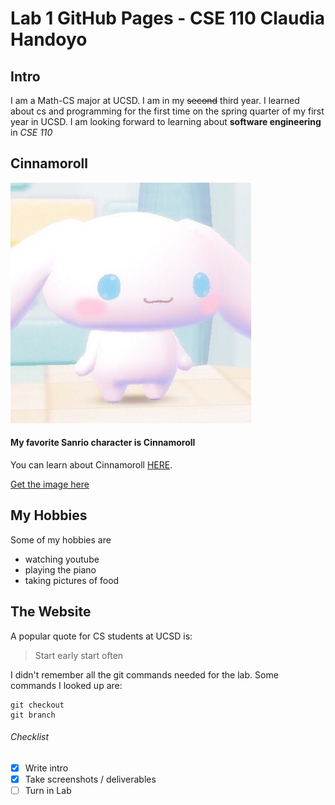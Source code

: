 # Lab 1 GitHub Pages - CSE 110 Claudia Handoyo

## Intro 

I am a Math-CS major at UCSD. I am in my ~~second~~ third year. I learned about cs and programming for the first time on the spring quarter of my first year in UCSD.
I am looking forward to learning about **software engineering** in *CSE 110*


## Cinnamoroll

<img src="cinnamoroll.jpeg"><br>

#### My favorite Sanrio character is Cinnamoroll

You can learn about Cinnamoroll [HERE](https://www.sanrio.com/collections/cinnamoroll).

[Get the image here](cinnamoroll.jpeg)


## My Hobbies

Some of my hobbies are
- watching youtube
- playing the piano
- taking pictures of food


## The Website

A popular quote for CS students at UCSD is:
> Start early start often


I didn't remember all the git commands needed for the lab.
Some commands I looked up are:
```
git checkout 
git branch
```


###### Checklist
- [x] Write intro
- [x] Take screenshots / deliverables
- [ ] Turn in Lab
